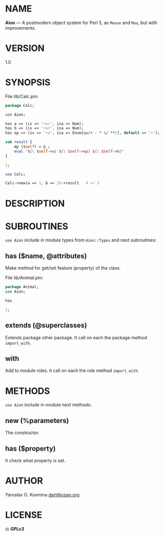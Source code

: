 # NAME

**Aion** — A postmodern object system for Perl 5, as `Moose` and `Moo`, but with improvements.

# VERSION

1.0

# SYNOPSIS

File lib/Calc.pm:
```perl
package Calc;

use Aion;

has a => (is => 'ro+', isa => Num);
has b => (is => 'ro+', isa => Num);
has op => (is => 'ro', isa => Enum[qw/+ - * \/ **/], default => '+');

sub result {
    my ($self) = @_;
    eval "${\ $self->a} ${\ $self->op} ${\ $self->b}"
}

1;
```

```perl
use Calc;

Calc->new(a => 1, b => 2)->result   # => 3
```

# DESCRIPTION



# SUBROUTINES

`use Aion` include in module types from `Aion::Types` and next subroutines:

## has ($name, @attributes)

Make method for get/set feature (property) of the class.

File lib/Animal.pm:
```perl
package Animal;
use Aion;

has 

1;
```

## extends (@superclasses)

Extends package other package. It call on each the package method `import_with`.

## with

Add to module roles. It call on each the role method `import_with`.

# METHODS

`use Aion` include in module next methods:

## new (%parameters)

The constructor.

## has ($property)

It check what property is set.

# AUTHOR

Yaroslav O. Kosmina [dart@cpan.org](mailto:dart@cpan.org)

# LICENSE

⚖ **GPLv3**